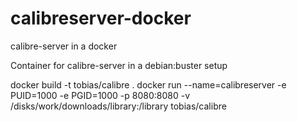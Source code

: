 # calibreserver-docker
calibre-server in a docker

Container for calibre-server in a debian:buster setup

docker build -t tobias/calibre . docker run --name=calibreserver -e PUID=1000 -e PGID=1000 -p 8080:8080 -v /disks/work/downloads/library:/library tobias/calibre
